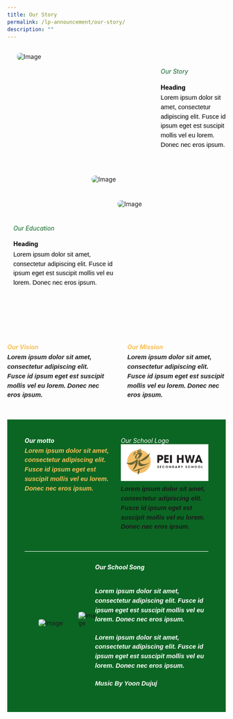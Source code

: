 ```yaml
---
title: Our Story
permalink: /lp-announcement/our-story/
description: ""
---
```

<div style="margin-top:20px; width:100%; padding: 10px; display: flex; align-items: center;" class="box">&nbsp;
<div style="position: relative; width: 300px; height: 300px; margin-right:40px;" class="container"> 
	<img class="image" alt="Image" style="max-width: 115px; margin-left: 180px;border-radius: 10px;position: absolute; bottom: 0; left: 0;" src="https://i.scdn.co/image/ab67616d00001e02af08a1c1088b457401e7d4fc">&nbsp;
	<img class="image" alt="Image" style="max-width: 250px; margin-right: 40px;border-radius: 10px" src="https://i.scdn.co/image/ab67616d00001e02af08a1c1088b457401e7d4fc">&nbsp;
	</div>
<div style="flex: 1;" class="content">&nbsp;
<h6 style="margin-top:-90px;color:#0B6623;">Our Story</h6>&nbsp;
<h4 style="margin-top:-30px;font-weight: bold;color:#000000">Heading</h4>&nbsp;
<p style="margin: -30px 0;font-size:14.5px; line-height:1.5;font-family:sans-serif;color:black;">Lorem ipsum dolor sit amet, consectetur adipiscing elit. Fusce id ipsum eget est suscipit mollis vel eu lorem. Donec nec eros ipsum.</p>
</div>
</div>

<div style="margin-top:20px; width:100%; padding: 10px; display: flex; align-items: center;" class="box">&nbsp;
<div style="flex: 1;" class="content">&nbsp;
<h6 style="margin-top:-90px;color:#0B6623;">Our Education</h6>&nbsp;
<h4 style="margin-top:-30px;font-weight: bold; color:#000000;">Heading</h4>&nbsp;
<p style="margin: -30px 0;font-size:14.5px; line-height:1.5;font-family:sans-serif;color:black;">Lorem ipsum dolor sit amet, consectetur adipiscing elit. Fusce id ipsum eget est suscipit mollis vel eu lorem. Donec nec eros ipsum.</p>
</div>
<div style="position: relative; width: 300px; height: 300px; margin-right:-40px;" class="container"> 
	<img class="image" alt="Image" style="max-width: 250px; margin-right: 30px;border-radius: 10px" src="https://i.scdn.co/image/ab67616d00001e02af08a1c1088b457401e7d4fc">&nbsp;
	</div>
</div>
<div style="margin-top:20px;display: flex; flex: 1; gap: 50px;" class="container"> 
	<div style="flex: 1;" class="column"> 
		<h5 style="font-weight: bold;margin: 0;color:#F8BF58;">Our Vision</h5> 
		<p style="font-size:14.5px; line-height:1.5 ;margin-top:5px; font-family:sans-serif;font-style: italic;font-weight: bold;">Lorem ipsum dolor sit amet, consectetur adipiscing elit. Fusce id ipsum eget est suscipit mollis vel eu lorem. Donec nec eros ipsum.</p> 
	</div>
		<div style="flex: 1;" class="column"> 
		<h5 style="margin: 0;color:#F8BF58;">Our Mission</h5> 
		<p style="font-size:14.5px; line-height:1.5 ;margin-top:5px; font-family:sans-serif;font-style: italic;font-weight: bold;">Lorem ipsum dolor sit amet, consectetur adipiscing elit. Fusce id ipsum eget est suscipit mollis vel eu lorem. Donec nec eros ipsum.</p> 
	</div> 
</div>

<div style="background-color:#0B6623; padding:40px;margin-top:30px;">
<div style="display: flex; flex: 1; gap: 20px;" class="container"> 
	<div style="flex: 1;" class="column"> 
		<h6 style="font-weight: bold;margin: 0;color:white">Our motto</h6> 
		<p style="font-size:14.5px; line-height:1.5 ;margin-top:5px; font-family:sans-serif;font-style: italic;font-weight: bold;color:#F8BF58;">Lorem ipsum dolor sit amet, consectetur adipiscing elit. Fusce id ipsum eget est suscipit mollis vel eu lorem. Donec nec eros ipsum.</p> 
	</div>
		<div style="flex: 1;" class="column"> 
		<h6 style="margin: 0;color:white">Our School Logo</h6> 
<img class="image" alt="Image" style="max-width: 100%" src="/images/sampleLogo.png">
		<p style="font-size:14.5px; line-height:1.5 ;margin-top:5px; font-family:sans-serif;font-style: italic;font-weight: bold;">Lorem ipsum dolor sit amet, consectetur adipiscing elit. Fusce id ipsum eget est suscipit mollis vel eu lorem. Donec nec eros ipsum.</p> 
	</div>
</div>
	
<div style="border-top: 1px solid white ; width: 100%;margin-top:30px;" class="line"></div>
	
<div style="width:100%; padding: 0; display: flex; align-items: center;gap: 20px;" class="box">&nbsp;
<div style="position: relative; margin-right:40px;" class="container"> 
	<img class="image" alt="Image" style="max-width: 115px; margin-left: 100px;border-radius: 5px;position: absolute; bottom: 0; left: 0;" src="https://i.scdn.co/image/ab67616d00001e02af08a1c1088b457401e7d4fc">&nbsp;
	<img class="image" alt="Image" style="max-width: 200px; margin-right: 10px;border-radius: 5px" src="https://i.scdn.co/image/ab67616d00001e02af08a1c1088b457401e7d4fc">&nbsp;
	</div>
<div style="flex: 1;margin-top:40px;" class="content">&nbsp;
<h6 style="margin-top:-30px;font-weight: bold;color:white;">Our School Song</h6>
<div style="flex: 1;" class="column"> 
		<p style="font-size:14.5px; line-height:1.5 ;margin-top:5px; font-family:sans-serif;font-style: italic;font-weight: bold;color:white;">Lorem ipsum dolor sit amet, consectetur adipiscing elit. Fusce id ipsum eget est suscipit mollis vel eu lorem. Donec nec eros ipsum.</p> 
	</div>
		<div style="flex: 1;" class="column">  
		<p style="font-size:14.5px; line-height:1.5 ;margin-top:5px; font-family:sans-serif;font-style: italic;font-weight: bold;color:white;">Lorem ipsum dolor sit amet, consectetur adipiscing elit. Fusce id ipsum eget est suscipit mollis vel eu lorem. Donec nec eros ipsum.</p> 
	</div>
	<p style="font-size:14.5px; line-height:1.5 ;margin-top:5px; font-family:sans-serif;font-style: italic;font-weight: bold;color:white;">Music By Yoon Dujuj</p>
</div>
</div>
</div>


